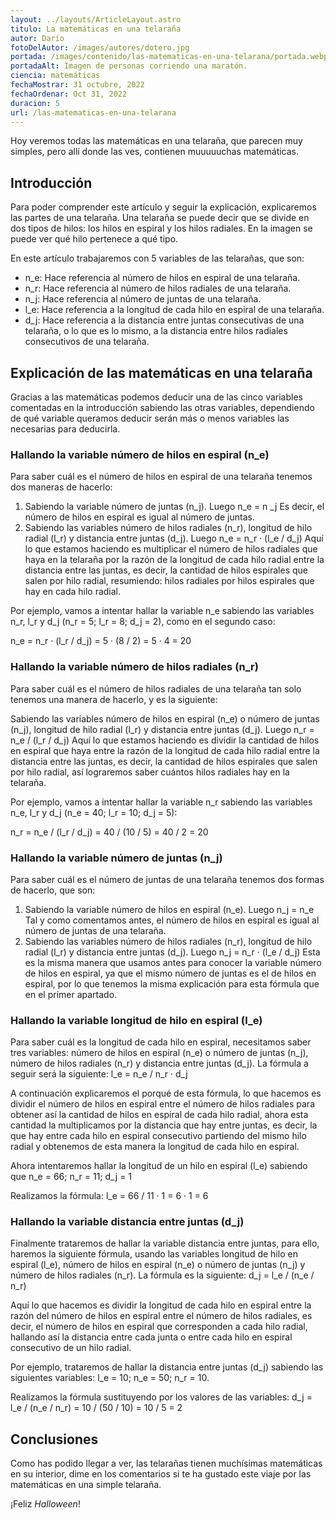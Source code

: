 ```yaml
---
layout: ../layouts/ArticleLayout.astro
titulo: La matemáticas en una telaraña
autor: Darío
fotoDelAutor: /images/autores/dotero.jpg
portada: /images/contenido/las-matematicas-en-una-telarana/portada.webp
portadaAlt: Imagen de personas corriendo una maratón.
ciencia: matemáticas
fechaMostrar: 31 octubre, 2022
fechaOrdenar: Oct 31, 2022
duracion: 5
url: /las-matematicas-en-una-telarana
---
```


Hoy veremos todas las matemáticas en una telaraña, que parecen muy simples, pero allí donde las ves, contienen muuuuuchas matemáticas.

## Introducción

Para poder comprender este artículo y seguir la explicación, explicaremos las partes de una telaraña. Una telaraña se puede decir que se divide en dos tipos de hilos: los hilos en espiral y los hilos radiales. En la imagen se puede ver qué hilo pertenece a qué tipo.

En este artículo trabajaremos con 5 variables de las telarañas, que son:

- n_e: Hace referencia al número de hilos en espiral de una telaraña.
- n_r: Hace referencia al número de hilos radiales de una telaraña.
- n_j: Hace referencia al número de juntas de una telaraña.
- l_e: Hace referencia a la longitud de cada hilo en espiral de una telaraña.
- d_j: Hace referencia a la distancia entre juntas consecutivas de una telaraña, o lo que es lo mismo, a la distancia entre hilos radiales consecutivos de una telaraña.

## Explicación de las matemáticas en una telaraña

Gracias a las matemáticas podemos deducir una de las cinco variables comentadas en la introducción sabiendo las otras variables, dependiendo de qué variable queramos deducir serán más o menos variables las necesarias para deducirla.

### Hallando la variable número de hilos en espiral (n_e)

Para saber cuál es el número de hilos en espiral de una telaraña tenemos dos maneras de hacerlo:

1. Sabiendo la variable número de juntas (n_j). Luego n_e = n _j
Es decir, el número de hilos en espiral es igual al número de juntas.
2. Sabiendo las variables número de hilos radiales (n_r), longitud de hilo radial (l_r) y distancia entre juntas (d_j). Luego n_e = n_r · (l_e / d_j)
Aquí lo que estamos haciendo es multiplicar el número de hilos radiales que haya en la telaraña por la razón de la longitud de cada hilo radial entre la distancia entre las juntas, es decir, la cantidad de hilos espirales que salen por hilo radial, resumiendo: hilos radiales por hilos espirales que hay en cada hilo radial.

Por ejemplo, vamos a intentar hallar la variable n_e sabiendo las variables n_r, l_r y d_j (n_r = 5; l_r = 8; d_j = 2), como en el segundo caso:

n_e = n_r · (l_r / d_j) = 5 · (8 / 2) = 5 · 4 = 20

### Hallando la variable número de hilos radiales (n_r)

Para saber cuál es el número de hilos radiales de una telaraña tan solo tenemos una manera de hacerlo, y es la siguiente:

Sabiendo las variables número de hilos en espiral (n_e) o número de juntas (n_j), longitud de hilo radial (l_r) y distancia entre juntas (d_j). Luego n_r = n_e / (l_r / d_j)
Aquí lo que estamos haciendo es dividir la cantidad de hilos en espiral que haya entre la razón de la longitud de cada hilo radial entre la distancia entre las juntas, es decir, la cantidad de hilos espirales que salen por hilo radial, así lograremos saber cuántos hilos radiales hay en la telaraña.

Por ejemplo, vamos a intentar hallar la variable n_r sabiendo las variables n_e, l_r y d_j (n_e = 40; l_r = 10; d_j = 5):

n_r = n_e / (l_r / d_j) = 40 / (10 / 5) = 40 / 2 = 20

### Hallando la variable número de juntas (n_j)

Para saber cuál es el número de juntas de una telaraña tenemos dos formas de hacerlo, que son:

1. Sabiendo la variable número de hilos en espiral (n_e). Luego n_j = n_e
Tal y como comentamos antes, el número de hilos en espiral es igual al número de juntas de una telaraña.
2. Sabiendo las variables número de hilos radiales (n_r), longitud de hilo radial (l_r) y distancia entre juntas (d_j). Luego n_j = n_r · (l_e / d_j)
Esta es la misma manera que usamos antes para conocer la variable número de hilos en espiral, ya que el mismo número de juntas es el de hilos en espiral, por lo que tenemos la misma explicación para esta fórmula que en el primer apartado.

### Hallando la variable longitud de hilo en espiral (l_e)

Para saber cuál es la longitud de cada hilo en espiral, necesitamos saber tres variables: número de hilos en espiral (n_e) o número de juntas (n_j), número de hilos radiales (n_r) y distancia entre juntas (d_j). La fórmula a seguir será la siguiente: l_e = n_e / n_r · d_j

A continuación explicaremos el porqué de esta fórmula, lo que hacemos es dividir el número de hilos en espiral entre el número de hilos radiales para obtener así la cantidad de hilos en espiral de cada hilo radial, ahora esta cantidad la multiplicamos por la distancia que hay entre juntas, es decir, la que hay entre cada hilo en espiral consecutivo partiendo del mismo hilo radial y obtenemos de esta manera la longitud de cada hilo en espiral.

Ahora intentaremos hallar la longitud de un hilo en espiral (l_e) sabiendo que n_e = 66; n_r = 11; d_j = 1

Realizamos la fórmula: l_e = 66 / 11 · 1 = 6 · 1 = 6

### Hallando la variable distancia entre juntas (d_j)

Finalmente trataremos de hallar la variable distancia entre juntas, para ello, haremos la siguiente fórmula, usando las variables longitud de hilo en espiral (l_e), número de hilos en espiral (n_e) o número de juntas (n_j) y número de hilos radiales (n_r). La fórmula es la siguiente: d_j = l_e / (n_e / n_r)

Aquí lo que hacemos es dividir la longitud de cada hilo en espiral entre la razón del número de hilos en espiral entre el número de hilos radiales, es decir, el número de hilos en espiral que corresponden a cada hilo radial, hallando así la distancia entre cada junta o entre cada hilo en espiral consecutivo de un hilo radial.

Por ejemplo, trataremos de hallar la distancia entre juntas (d_j) sabiendo las siguientes variables: l_e = 10; n_e = 50; n_r = 10.

Realizamos la fórmula sustituyendo por los valores de las variables: d_j = l_e / (n_e / n_r) = 10 / (50 / 10) = 10 / 5 = 2

## Conclusiones

Como has podido llegar a ver, las telarañas tienen muchísimas matemáticas en su interior, dime en los comentarios si te ha gustado este viaje por las matemáticas en una simple telaraña.

¡Feliz *Halloween*!